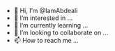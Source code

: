 - 👋 Hi, I’m @IamAbdeali
- 👀 I’m interested in ...
- 🌱 I’m currently learning ...
- 💞️ I’m looking to collaborate on ...
- 📫 How to reach me ...

<!---
IamAbdeali/IamAbdeali is a ✨ special ✨ repository because its `README.md` (this file) appears on your GitHub profile.
You can click the Preview link to take a look at your changes.
--->
